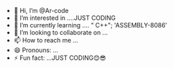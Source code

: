 - 👋 Hi, I’m @Ar-code
- 👀 I’m interested in ....JUST CODING
- 🌱 I’m currently learning .... " C++"; 'ASSEMBLY-8086'
- 💞️ I’m looking to collaborate on ...
- 📫 How to reach me ...
- 😄 Pronouns: ...
- ⚡ Fun fact: ...JUST CODING😊😎

<!---
Areeb-code/Areeb-code is a ✨ special ✨ repository because its `README.md` (this file) appears on your GitHub profile.
You can click the Preview link to take a look at your changes.
--->
